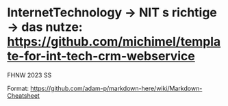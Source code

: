# InternetTechnology -> NIT s richtige -> das nutze: https://github.com/michimel/template-for-int-tech-crm-webservice

FHNW 2023 SS

Format: https://github.com/adam-p/markdown-here/wiki/Markdown-Cheatsheet
